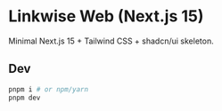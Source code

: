  # Linkwise Web (Next.js 15)

 Minimal Next.js 15 + Tailwind CSS + shadcn/ui skeleton.

 ## Dev
 ```bash
 pnpm i # or npm/yarn
 pnpm dev
 ```

